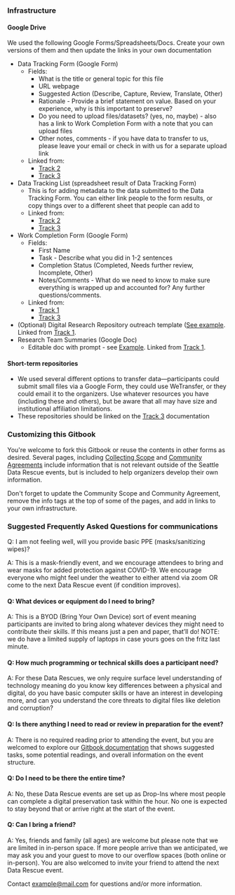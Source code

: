 ### Infrastructure
#### Google Drive
We used the following Google Forms/Spreadsheets/Docs. Create your own versions of them and then update the links in your own documentation
* Data Tracking Form (Google Form)
    * Fields: 
        * What is the title or general topic for this file
        * URL webpage
        * Suggested Action (Describe, Capture, Review, Translate, Other)
        * Rationale - Provide a brief statement on value. Based on your experience, why is this important to preserve?
        * Do you need to upload files/datasets? (yes, no, maybe) - also has a link to Work Completion Form with a note that you can upload files
        * Other notes, comments - if you have data to transfer to us, please leave your email or check in with us for a separate upload link
    * Linked from:
        * [Track 2](../how-to-start/track-2-data-assessment.md)
        * [Track 3](../how-to-start/track-3-technical.md)
* Data Tracking List (spreadsheet result of Data Tracking Form)
    * This is for adding metadata to the data submitted to the Data Tracking Form. You can either link people to the form results, or copy things over to a different sheet that people can add to
    * Linked from:
        * [Track 2](../how-to-start/track-2-data-assessment.md)
        * [Track 3](../how-to-start/track-3-technical.md)
* Work Completion Form (Google Form)
    * Fields: 
        * First Name
        * Task - Describe what you did in 1-2 sentences
        * Completion Status (Completed, Needs further review, Incomplete, Other)
        * Notes/Comments - What do we need to know to make sure everything is wrapped up and accounted for? Any further questions/comments.
    * Linked from:
        * [Track 1](../how-to-start/track-1-communications.md)
        * [Track 3](../how-to-start/track-3-technical.md)
* (Optional) Digital Research Repository outreach template ([See example](https://docs.google.com/document/d/1OjEUMV00Kn1axqIBUlt44tFYCOSKDhIQXZzG8J3xIas/edit?usp=sharing). Linked from [Track 1](../how-to-start/track-1-communications.md).
* Research Team Summaries (Google Doc)
    * Editable doc with prompt - see [Example](https://docs.google.com/document/d/1BH24Ks63J55K1jFmdUxUKubuqusCAxwU-9verrfjTbc/edit?tab=t.0#heading=h.7otnd3urnwqn). Linked from [Track 1](../how-to-start/track-1-communications.md).

#### Short-term repositories
* We used several different options to transfer data—participants could submit small files via a Google Form, they could use WeTransfer, or they could email it to the organizers. Use whatever resources you have (including these and others), but be aware that all may have size and institutional affiliation limitations. 
* These repositories should be linked on the [Track 3](../how-to-start/track-3-technical.md) documentation

### Customizing this Gitbook
You're welcome to fork this Gitbook or reuse the contents in other forms as desired. Several pages, including [Collecting Scope](collecting-scope.md) and [Community Agreements](community-agreements.md) include information that is not relevant outside of the Seattle Data Rescue events, but is included to help organizers develop their own information. 

Don't forget to update the Community Scope and Community Agreement, remove the info tags at the top of some of the pages, and add in links to your own infrastructure.

### Suggested Frequently Asked Questions for communications

Q: I am not feeling well, will you provide basic PPE (masks/sanitizing wipes)?

A: This is a mask-friendly event, and we encourage attendees to bring and wear masks for added protection against COVID-19. We encourage everyone who might feel under the weather to either attend via zoom OR come to the next Data Rescue event (if condition improves).

#### Q: What devices or equipment do I need to bring?

A: This is a BYOD (Bring Your Own Device) sort of event meaning participants are invited to bring along whatever devices they might need to contribute their skills. If this means just a pen and paper, that’ll do! NOTE: we do have a limited supply of laptops in case yours goes on the fritz last minute.

#### Q: How much programming or technical skills does a participant need?

A: For these Data Rescues, we only require surface level understanding of technology meaning do you know key differences between a physical and digital, do you have basic computer skills or have an interest in developing more, and can you understand the core threats to digital files like deletion and corruption?

#### Q: Is there anything I need to read or review in preparation for the event?

A: There is no required reading prior to attending the event, but you are welcomed to explore our [Gitbook documentation](https://calma.gitbook.io/datarescue) that shows suggested tasks, some potential readings, and overall information on the event structure.

#### Q: Do I need to be there the entire time?

A: No, these Data Rescue events are set up as Drop-Ins where most people can complete a digital preservation task within the hour. No one is expected to stay beyond that or arrive right at the start of the event.&#x20;

#### Q: Can I bring a friend?

A: Yes, friends and family (all ages) are welcome but please note that we are limited in in-person space. If more people arrive than we anticipated, we may ask you and your guest to move to our overflow spaces (both online or in-person). You are also welcomed to invite your friend to attend the next Data Rescue event.

Contact [example@mail.com](mailto:example@mail.com) for questions and/or more information.&#x20;

